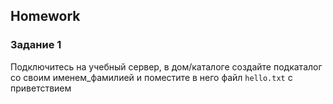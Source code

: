 ##  Homework

### Задание 1
Подключитесь на учебный сервер, в дом/каталоге создайте подкаталог со своим именем_фамилией и поместите в него файл `hello.txt` с приветствием